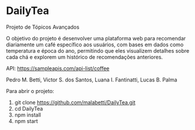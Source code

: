 # DailyTea
Projeto de Tópicos Avançados

O objetivo do projeto é desenvolver uma plataforma web 
para recomendar diariamente um café específico 
aos usuários, com bases em dados como temperatura
e época do ano, permitindo que eles visualizem 
detalhes sobre cada chá e explorem um histórico de 
recomendações anteriores.

API: https://sampleapis.com/api-list/coffee

Pedro M. Betti, Victor S. dos Santos, Luana I. Fantinatti, Lucas B. Palma

Para abrir o projeto:
1. git clone https://github.com/malabetti/DailyTea.git <br>
2. cd DailyTea <br>
3. npm install <br>
4. npm start <br>